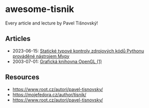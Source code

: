 # awesome-tisnik

Every article and lecture by Pavel Tišnovský!

## Articles

- 2023-06-15: [Statické typové kontroly zdrojových kódů Pythonu prováděné nástrojem Mypy](https://www.root.cz/clanky/staticke-typove-kontroly-zdrojovych-kodu-pythonu-provadene-nastrojem-mypy/)
- 2003-07-01: [Grafická knihovna OpenGL (1)](https://www.root.cz/clanky/graficka-knihovna-opengl-1/)

## Resources

- https://www.root.cz/autori/pavel-tisnovsky/
- https://mojefedora.cz/author/tisnik/
- https://www.root.cz/autori/pavel-tisnovsky/
